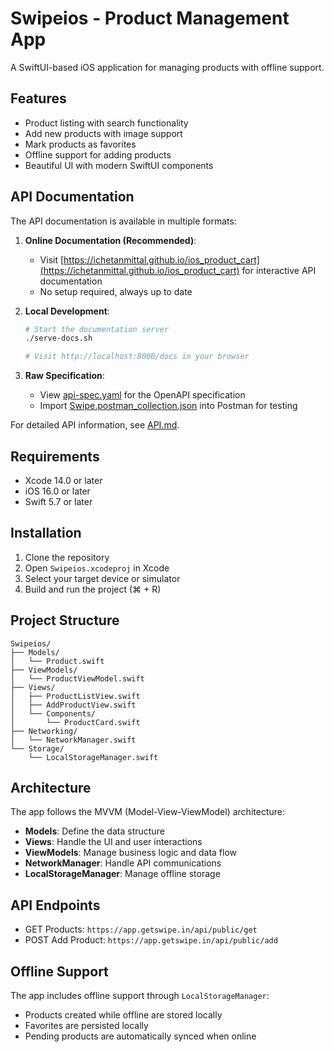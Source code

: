# Swipeios - Product Management App

A SwiftUI-based iOS application for managing products with offline support.

## Features

- Product listing with search functionality
- Add new products with image support
- Mark products as favorites
- Offline support for adding products
- Beautiful UI with modern SwiftUI components

## API Documentation

The API documentation is available in multiple formats:

1. **Online Documentation (Recommended)**:
   - Visit [https://ichetanmittal.github.io/ios_product_cart](https://ichetanmittal.github.io/ios_product_cart) for interactive API documentation
   - No setup required, always up to date

2. **Local Development**:
   ```bash
   # Start the documentation server
   ./serve-docs.sh
   
   # Visit http://localhost:8000/docs in your browser
   ```

3. **Raw Specification**:
   - View [api-spec.yaml](./api-spec.yaml) for the OpenAPI specification
   - Import [Swipe.postman_collection.json](./Swipe.postman_collection.json) into Postman for testing

For detailed API information, see [API.md](./API.md).

## Requirements

- Xcode 14.0 or later
- iOS 16.0 or later
- Swift 5.7 or later

## Installation

1. Clone the repository
2. Open `Swipeios.xcodeproj` in Xcode
3. Select your target device or simulator
4. Build and run the project (⌘ + R)

## Project Structure

```
Swipeios/
├── Models/
│   └── Product.swift
├── ViewModels/
│   └── ProductViewModel.swift
├── Views/
│   ├── ProductListView.swift
│   ├── AddProductView.swift
│   └── Components/
│       └── ProductCard.swift
├── Networking/
│   └── NetworkManager.swift
└── Storage/
    └── LocalStorageManager.swift
```

## Architecture

The app follows the MVVM (Model-View-ViewModel) architecture:
- **Models**: Define the data structure
- **Views**: Handle the UI and user interactions
- **ViewModels**: Manage business logic and data flow
- **NetworkManager**: Handle API communications
- **LocalStorageManager**: Manage offline storage

## API Endpoints

- GET Products: `https://app.getswipe.in/api/public/get`
- POST Add Product: `https://app.getswipe.in/api/public/add`

## Offline Support

The app includes offline support through `LocalStorageManager`:
- Products created while offline are stored locally
- Favorites are persisted locally
- Pending products are automatically synced when online
